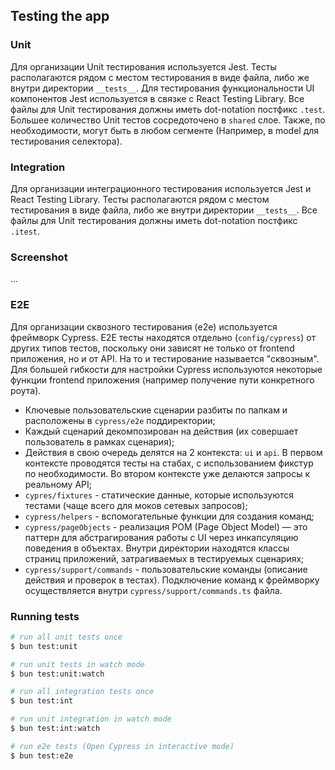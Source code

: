 ## Testing the app

### Unit

Для организации Unit тестирования используется Jest. Тесты располагаются рядом с местом тестирования в виде файла, либо же внутри директории `__tests__`. Для тестирования функциональности UI компонентов Jest используется в связке с React Testing Library. Все файлы для Unit тестирования должны иметь dot-notation постфикс `.test`. Большее количество Unit тестов сосредоточено в `shared` слое. Также, по необходимости, могут быть в любом сегменте (Например, в model для тестирования селектора).

### Integration

Для организации интеграционного тестирования используется Jest и React Testing Library. Тесты располагаются рядом с местом тестирования в виде файла, либо же внутри директории `__tests__`. Все файлы для Unit тестирования должны иметь dot-notation постфикс `.itest`.

### Screenshot

...

### E2E

Для организации сквозного тестирования (e2e) используется фреймворк Cypress. Е2Е тесты находятся отдельно (`config/cypress`) от других типов тестов, поскольку они зависят не только от frontend приложения, но и от API. На то и тестирование называется "сквозным". Для большей гибкости для настройки Cypress используются некоторые функции frontend приложения (например получение пути конкретного роута).

- Ключевые пользовательские сценарии разбиты по папкам и расположены в `cypress/e2e` поддиректории;
- Каждый сценарий декомпозирован на действия (их совершает пользователь в рамках сценария);
- Действия в свою очередь делятся на 2 контекста: `ui` и `api`. В первом контексте проводятся тесты на стабах, с использованием фикстур по необходимости. Во втором контексте уже делаются запросы к реальному API;
- `cypres/fixtures` - статические данные, которые используются тестами (чаще всего для моков сетевых запросов);
- `cypress/helpers` - вспомогательные функции для создания команд;
- `cypress/pageObjects` - реализация POM (Page Object Model) — это паттерн для абстрагирования работы с UI через инкапсуляцию поведения в объектах. Внутри директории находятся классы страниц приложений, затрагиваемых в тестируемых сценариях;
- `cypress/support/commands` - пользовательские команды (описание действия и проверок в тестах). Подключение команд к фреймворку осуществляется внутри `cypress/support/commands.ts` файла.

### Running tests

```bash
# run all unit tests once
$ bun test:unit

# run unit tests in watch mode
$ bun test:unit:watch

# run all integration tests once
$ bun test:int

# run unit integration in watch mode
$ bun test:int:watch

# run e2e tests (Open Cypress in interactive mode)
$ bun test:e2e
```
